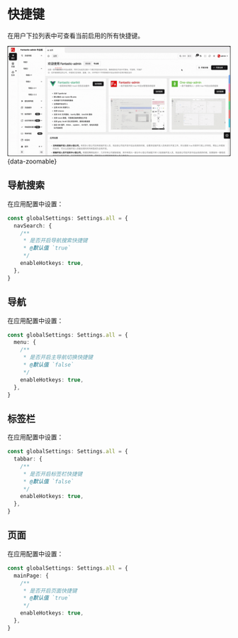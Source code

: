 # 快捷键

在用户下拉列表中可查看当前启用的所有快捷键。

![](/hotkeys.gif){data-zoomable}

## 导航搜索

在应用配置中设置：

```ts {2-8}
const globalSettings: Settings.all = {
  navSearch: {
    /**
     * 是否开启导航搜索快捷键
     * @默认值 `true`
     */
    enableHotkeys: true,
  },
}
```

## 导航

在应用配置中设置：

```ts {2-8}
const globalSettings: Settings.all = {
  menu: {
    /**
     * 是否开启主导航切换快捷键
     * @默认值 `false`
     */
    enableHotkeys: true,
  },
}
```

## 标签栏

在应用配置中设置：

```ts {2-8}
const globalSettings: Settings.all = {
  tabbar: {
    /**
     * 是否开启标签栏快捷键
     * @默认值 `false`
     */
    enableHotkeys: true,
  },
}
```

## 页面

在应用配置中设置：

```ts {2-8}
const globalSettings: Settings.all = {
  mainPage: {
    /**
     * 是否开启页面快捷键
     * @默认值 `true`
     */
    enableHotkeys: true,
  },
}
```
